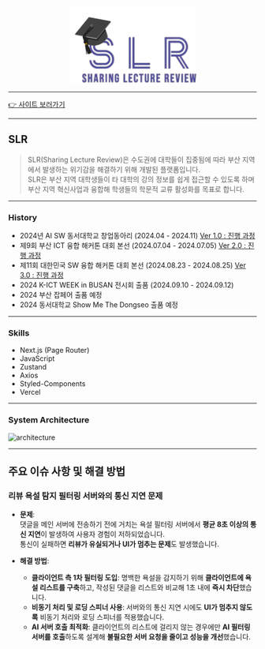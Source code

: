 <div align="center">
    
![로고](https://raw.githubusercontent.com/UbSE-lab/class-review-site-server/refs/heads/main/images/Logo_Blue2.png)

</div>

---

[👉 사이트 보러가기](https://slr-phi.vercel.app/)

---

## **SLR**
> SLR(Sharing Lecture Review)은 수도권에 대학들이 집중됨에 따라 부산 지역에서 발생하는 위기감을 해결하기 위해 개발된 플랫폼입니다.  
> SLR은 부산 지역 대학생들이 타 대학의 강의 정보를 쉽게 접근할 수 있도록 하며 부산 지역 혁신사업과 융합해 학생들의 학문적 교류 활성화를 목표로 합니다.

---

### **History**
- 2024년 AI SW 동서대학교 창업동아리 (2024.04 - 2024.11) [Ver 1.0 : 진행 과정](https://github.com/amazon7737/class_review_site)
- 제9회 부산 ICT 융합 해커톤 대회 본선 (2024.07.04 - 2024.07.05) [Ver 2.0 : 진행 과정](https://github.com/solp721/SLR_Hackathon/tree/main/2024_busan_ict_hackathon)
- 제11회 대한민국 SW 융합 해커톤 대회 본선 (2024.08.23 - 2024.08.25) [Ver 3.0 : 진행 과정](https://github.com/solp721/SLR_Hackathon/tree/main/2024_korea_sw_hackathon)
- 2024 K-ICT WEEK in BUSAN 전시회 출품 (2024.09.10 - 2024.09.12)
- 2024 부산 잡페어 출품 예정
- 2024 동서대학교 Show Me The Dongseo 출품 예정

---

### **Skills**
* Next.js (Page Router)
* JavaScript
* Zustand
* Axios
* Styled-Components
* Vercel

---

### **System Architecture**

![architecture](https://github.com/user-attachments/assets/0e5ffb83-0046-41a0-9feb-7139200d9389)

---

## **주요 이슈 사항 및 해결 방법**

### **리뷰 욕설 탐지 필터링 서버와의 통신 지연 문제**

- **문제**:  
  댓글을 메인 서버에 전송하기 전에 거치는 욕설 필터링 서버에서 **평균 8초 이상의 통신 지연**이 발생하여 사용자 경험이 저하되었습니다.  
  통신이 실패하면 **리뷰가 유실되거나 UI가 멈추는 문제**도 발생했습니다.

- **해결 방법**:  
  - **클라이언트 측 1차 필터링 도입**: 명백한 욕설을 감지하기 위해 **클라이언트에 욕설 리스트를 구축**하고, 작성된 댓글을 리스트와 비교해 1초 내에 **즉시 차단**했습니다.  
  - **비동기 처리 및 로딩 스피너 사용**: 서버와의 통신 지연 시에도 **UI가 멈추지 않도록** 비동기 처리와 로딩 스피너를 적용했습니다.  
  - **AI 서버 호출 최적화**: 클라이언트의 리스트에 걸리지 않는 경우에만 **AI 필터링 서버를 호출**하도록 설계해 **불필요한 서버 요청을 줄이고 성능을 개선**했습니다.
